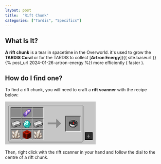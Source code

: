 ```yaml
---
layout: post
title:  "Rift Chunk"
categories: ["Tardis", "Specifics"]
---
```


## What Is It?
**A rift chunk** is a tear in spacetime in the Overworld. it's used to grow 
the **TARDIS Coral** or for the TARDIS to collect [**Artron Energy**]({{ site.baseurl }}{% post_url 2024-01-26-artron-energy %}) more efficiently ( faster ).

## How do I find one?

To find a rift chunk, you will need to craft a **rift scanner** with the recipe below:

![Rift Scanner Recipe](../assets/rift-scanner-recipe.png)

Then, right click with the rift scanner in your hand and follow the dial to the centre of a rift chunk.